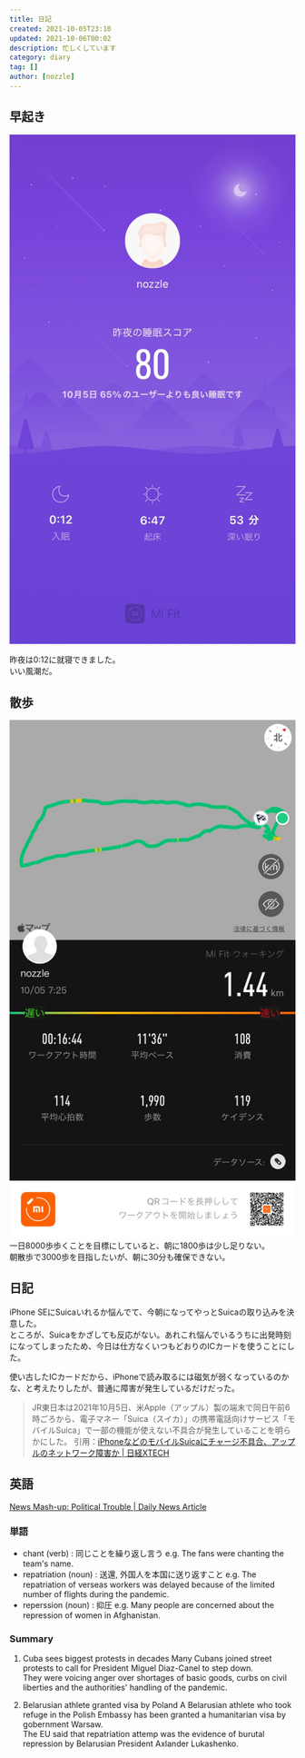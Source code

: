 ```yaml
---
title: 日記
created: 2021-10-05T23:10
updated: 2021-10-06T00:02
description: 忙しくしています
category: diary
tag: []
author: [nozzle]
---
```


## 早起き
![](sleep.JPG)  

昨夜は0:12に就寝できました。  
いい風潮だ。

## 散歩
![](workout.JPG)  
一日8000歩歩くことを目標にしていると、朝に1800歩は少し足りない。  
朝散歩で3000歩を目指したいが、朝に30分も確保できない。  

## 日記
iPhone SEにSuicaいれるか悩んでて、今朝になってやっとSuicaの取り込みを決意した。  
ところが、Suicaをかざしても反応がない。あれこれ悩んでいるうちに出発時刻になってしまったため、今日は仕方なくいつもどおりのICカードを使うことにした。  

使い古したICカードだから、iPhoneで読み取るには磁気が弱くなっているのかな、と考えたりしたが、普通に障害が発生しているだけだった。

>JR東日本は2021年10月5日、米Apple（アップル）製の端末で同日午前6時ごろから、電子マネー「Suica（スイカ）」の携帯電話向けサービス「モバイルSuica」で一部の機能が使えない不具合が発生していることを明らかにした。
引用：[iPhoneなどのモバイルSuicaにチャージ不具合、アップルのネットワーク障害か | 日経XTECH ](https://xtech.nikkei.com/atcl/nxt/news/18/11356/)


## 英語
[News Mash-up: Political Trouble | Daily News Article](https://www.rarejob.com/dna/2021/10/05/news-mash-up-political-trouble-2)

### 単語
* chant (verb) : 同じことを繰り返し言う
  e.g. The fans were chanting the team's name.  
* repatriation (noun) : 送還, 外国人を本国に送り返すこと
  e.g. The repatriation of verseas workers was delayed because of the limited number of flights during the pandemic.  
* reperssion (noun) : 抑圧
  e.g. Many people are concerned about the repression of women in Afghanistan.  

### Summary
1. Cuba sees biggest protests in decades
Many Cubans joined street protests to call for President Miguel Diaz-Canel to step down.  
They were voicing anger over shortages of basic goods, curbs on civil liberties and the authorities' handling of the pandemic.

2. Belarusian athlete granted visa by Poland
A Belarusian athlete who took refuge in the Polish Embassy has been granted a humanitarian visa by gobernment Warsaw.  
The EU said that repatriation attemp was the evidence of burutal repression by Belarusian President Axlander Lukashenko.  
